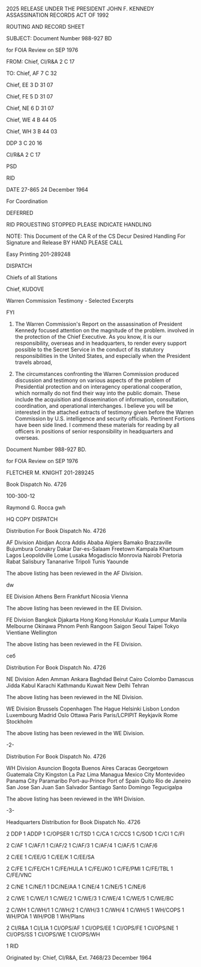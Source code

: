 2025 RELEASE UNDER THE PRESIDENT JOHN F. KENNEDY ASSASSINATION RECORDS ACT OF 1992

ROUTING AND RECORD SHEET

SUBJECT: Document Number 988-927 BD

for FOIA Review on SEP 1976

FROM: Chief, CI/R&A
2 C 17

TO: Chief, AF
7 C 32

Chief, EE
3 D 31 07

Chief, FE
5 D 31 07

Chief, NE
6 D 31 07

Chief, WE
4 B 44 05

Chief, WH
3 B 44 03

DDP
3 C 20 16

CI/R&A
2 C 17

PSD

RID

DATE 27-865
24 December 1964

For Coordination

DEFERRED

RID PROUESTING STOPPED
PLEASE INDICATE HANDLING

NOTE: This Document of the CA R
of the CS Decur
Desired Handling
For Signature and Release
BY HAND
PLEASE CALL

Easy Printing 201-289248

DISPATCH

Chiefs of all Stations

Chief, KUDOVE

Warren Commission Testimony - Selected Excerpts

FYI

1. The Warren Commission's Report on the assassination of
President Kennedy focused attention on the magnitude of the problem.
involved in the protection of the Chief Executive. As you know, it is
our responsibility, overseas and in headquarters, to render every
support possible to the Secret Service in the conduct of its statutory
responsibilities in the United States, and especially when the President
travels abroad,

2. The circumstances confronting the Warren Commission
produced discussion and testimony on various aspects of the problem
of Presidential protection and on interagency operational cooperation,
which normally do not find their way into the public domain. These
include the acquisition and dissemination of information, consultation,
coordination, and operational interchanges. I believe you will be
interested in the attached extracts of testimony given before the Warren
Commission by U.S. intelligence and security officials. Pertinent
Fortions have been side lined. I commend these materials for reading
by all officers in positions of senior responsibility in headquarters and
overseas.

Document Number 988-927 BD.

for FOIA Review on SEP 1976

FLETCHER M. KNIGHT
201-289245

Book Dispatch No. 4726

100-300-12

Raymond G. Rocca gwh

HQ COPY
DISPATCH

Distribution For
Book Dispatch No. 4726

AF Division
Abidjan
Accra
Addis Ababa 
Algiers 
Bamako
Brazzaville
Bujumbura
Conakry
Dakar
Dar-es-Salaam
Freetown
Kampala
Khartoum
Lagos
Leopoldville 
Lome
Lusaka
Mogadiscio
Monrovia
Nairobi
Pretoria
Rabat
Salisbury
Tananarive 
Tripoli
Tunis
Yaounde

The above listing has been
reviewed in the AF Division.

dw

EE Division
Athens
Bern
Frankfurt 
Nicosia
Vienna

The above listing has been
reviewed in the EE Division.

FE Division
Bangkok
Djakarta
Hong Kong
Honolulur
Kuala Lumpur
Manila
Melbourne
Okinawa
Phnom Penh
Rangoon
Saigon
Seoul
Taipei
Tokyo
Vientiane
Wellington

The above listing has been
reviewed in the FE Division.

себ

Distribution For
Book Dispatch No. 4726

NE Division
Aden
Amman
Ankara
Baghdad
Beirut
Cairo
Colombo
Damascus
Jidda
Kabul
Karachi
Kathmandu
Kuwait
New Delhi
Tehran

The above listing has been
reviewed in the NE Division.

WE Division
Brussels
Copenhagen
The Hague
Helsinki
Lisbon
London
Luxembourg
Madrid
Oslo
Ottawa
Paris
Paris/LCPIPIT
Reykjavik
Rome
Stockholm

The above listing has been
reviewed in the WE Division.

-2-

Distribution For
Book Dispatch No. 4726

WH Division
Asuncion
Bogota
Buenos Aires
Caracas
Georgetown
Guatemala City
Kingston
La Paz
Lima
Managua
Mexico City
Montevideo
Panama City
Paramaribo
Port-au-Prince
Port of Spain
Quito
Rio de Janeiro
San Jose
San Juan
San Salvador
Santiago
Santo Domingo
Tegucigalpa

The above listing has been
reviewed in the WH Division.

-3-

Headquarters Distribution for
Book Dispatch No. 4726

2 DDP
1 ADDP
1 C/OPSER
1 C/TSD
1 C/CA
1 C/CCS
1 C/SOD
1 C/CI
1 C/FI

2 C/AF
1 C/AF/1
1 C/AF/2
1 C/AF/3
1 C/AF/4
1 C/AF/5
1 C/AF/6

2 C/EE
1 C/EE/G
1 C/EE/K
1 C/EE/SA

2 C/FE
1 C/FE/CH
1 C/FE/HULA
1 C/FE/JKO
1 C/FE/PMI
1 C/FE/TBL
1 C/FE/VNC

2 C/NE
1 C/NE/1
1 DC/NE/AA
1 C/NE/4
1 C/NE/5
1 C/NE/6

2 C/WE
1 C/WE/1
1 C/WE/2
1 C/WE/3
1 C/WE/4
1 C/WE/5
1 C/WE/BC

2 C/WH
1 C/WH/1
1 C/WH/2
1 C/WH/3
1 C/WH/4
1 C/WH/5
1 WH/COPS
1 WH/POA
1 WH/POB
1 WH/Plans

2 CI/R&A
1 CI/LIA
1 CI/OPS/AF
1 CI/OPS/EE
1 CI/OPS/FE
1 CI/OPS/NE
1 CI/OPS/SS
1 CI/OPS/WE
1 CI/OPS/WH

1 RID

Originated by: Chief, CI/R&A, Ext. 7468/23 December 1964
